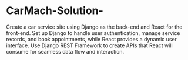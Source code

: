 # CarMach-Solution-
Create a car service site using Django as the back-end and React for the front-end. Set up Django to handle user authentication, manage service records, and book appointments, while React provides a dynamic user interface. Use Django REST Framework to create APIs that React will consume for seamless data flow and interaction.

